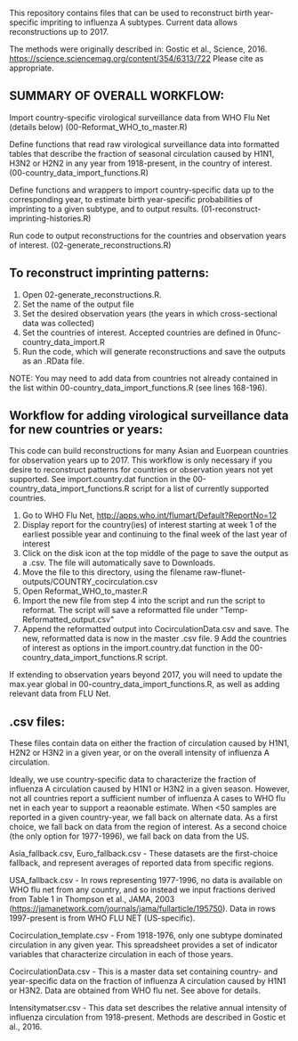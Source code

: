 This repository contains files that can be used to reconstruct birth year-specific impriting to influenza A subtypes.
Current data allows reconstructions up to 2017.


The methods were originally described in: Gostic et al., Science, 2016. https://science.sciencemag.org/content/354/6313/722
Please cite as appropriate.

SUMMARY OF OVERALL WORKFLOW:
----------------------------
Import country-specific virological surveillance data from WHO Flu Net (details below) (00-Reformat_WHO_to_master.R)

Define functions that read raw virological surveillance data into formatted tables that describe the fraction of seasonal circulation caused by H1N1, H3N2 or H2N2 in any year from 1918-present, in the country of interest. (00-country_data_import_functions.R)


Define functions and wrappers to import country-specific data up to the corresponding year, to estimate birth year-specific probabilities of imprinting to a given subtype, and to output results. (01-reconstruct-imprinting-histories.R)

Run code to output reconstructions for the countries and observation years of interest. (02-generate_reconstructions.R)


To reconstruct imprinting patterns:
----------------------------
1. Open 02-generate_reconstructions.R.
2. Set the name of the output file
3. Set the desired observation years (the years in which cross-sectional data was collected)
4. Set the countries of interest. Accepted countries are defined in 0func-country_data_import.R
5. Run the code, which will generate reconstructions and save the outputs as an .RData file.

NOTE: You may need to add data from countries not already contained in the list within 00-country_data_import_functions.R (see lines 168-196).



Workflow for adding virological surveillance data for new countries or years:
----------------------------------
This code can build reconstructions for many Asian and Euorpean countries for observation years up to 2017. This workflow is only necessary if you desire to reconstruct patterns for countries or observation years not yet supported. See import.country.dat function in the 00-country_data_import_functions.R script for a list of currently supported countries.

1. Go to WHO Flu Net, http://apps.who.int/flumart/Default?ReportNo=12
2. Display report for the country(ies) of interest starting at week 1 of the earliest possible year and continuing to the final week of the last year of interest
3. Click on the disk icon at the top middle of the page to save the output as a .csv. The file will automatically save to Downloads.
4. Move the file to this directory, using the filename raw-flunet-outputs/COUNTRY_cocirculation.csv
5. Open Reformat_WHO_to_master.R
6. Import the new file from step 4 into the script and run the script to reformat. The script will save a reformatted file under "Temp-Reformatted_output.csv"
7. Append the reformatted output into CocirculationData.csv and save. The new, reformatted data is now in the master .csv file.
9 Add the countries of interest as options in the import.country.dat function in the 00-country_data_import_functions.R script.

If extending to observation years beyond 2017, you will need to update the max.year global in 00-country_data_import_functions.R, as well as adding relevant data from FLU Net.



.csv files:
-----------------------
These files contain data on either the fraction of circulation caused by H1N1, H2N2 or H3N2 in a given year, or on the overall intensity of influenza A circulation.

Ideally, we use country-specific data to characterize the fraction of influenza A circulation caused by H1N1 or H3N2 in a given season. However, not all countries report a sufficient number of influenza A cases to WHO flu net in each year to support a reaonable estimate. When <50 samples are reported in a given country-year, we fall back on alternate data. As a first choice, we fall back on data from the region of interest. As a second choice (the only option for 1977-1996), we fall back on data from the US.

Asia_fallback.csv, Euro_fallback.csv -  These datasets are the first-choice fallback, and represent averages of reported data from specific regions.

USA_fallback.csv - In rows representing 1977-1996, no data is available on WHO flu net from any country, and so instead we input fractions derived from Table 1 in Thompson et al., JAMA, 2003 (https://jamanetwork.com/journals/jama/fullarticle/195750). Data in rows 1997-present is from WHO FLU NET (US-specific).

Cocirculation_template.csv - From 1918-1976, only one subtype dominated circulation in any given year. This spreadsheet provides a set of indicator variables that characterize circulation in each of those years.

CocirculationData.csv - This is a master data set containing country- and year-specific data on the fraction of influenza A circulation caused by H1N1 or H3N2. Data are obtained from WHO flu net. See above for details.

Intensitymatser.csv - This data set describes the relative annual intensity of influenza circulation from 1918-present. Methods are described in Gostic et al., 2016.


